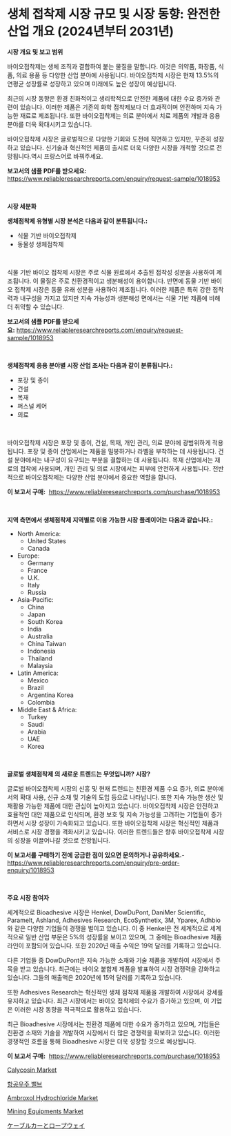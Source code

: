 <p><h1>생체 접착제 시장 규모 및 시장 동향: 완전한 산업 개요 (2024년부터 2031년)</h1></p><p><strong>시장 개요 및 보고 범위</strong></p>
<p><p>바이오접착제는 생체 조직과 결합하여 붙는 물질을 말합니다. 이것은 의약품, 화장품, 식품, 의료 용품 등 다양한 산업 분야에 사용됩니다. 바이오접착제 시장은 현재 13.5%의 연평균 성장률로 성장하고 있으며 미래에도 높은 성장이 예상됩니다.</p><p>최근의 시장 동향은 환경 친화적이고 생리학적으로 안전한 제품에 대한 수요 증가와 관련이 있습니다. 이러한 제품은 기존의 화학 접착제보다 더 효과적이며 안전하며 지속 가능한 재료로 제조됩니다. 또한 바이오접착제는 의료 분야에서 치료 제품의 개발과 응용 분야를 더욱 확대시키고 있습니다.</p><p>바이오접착제 시장은 글로벌적으로 다양한 기회와 도전에 직면하고 있지만, 꾸준히 성장하고 있습니다. 신기술과 혁신적인 제품의 출시로 더욱 다양한 시장을 개척할 것으로 전망됩니다.역시 프랑스어로 바꿔주세요.</p></p>
<p><strong>보고서의 샘플 PDF를 받으세요:</strong> <a href="https://www.reliableresearchreports.com/enquiry/request-sample/1018953">https://www.reliableresearchreports.com/enquiry/request-sample/1018953</a></p>
<p>&nbsp;</p>
<p><strong>시장 세분화</strong></p>
<p><strong>생체점착제 유형별 시장 분석은 다음과 같이 분류됩니다.:</strong></p>
<p><ul><li>식물 기반 바이오접착제</li><li>동물성 생체점착제</li></ul></p>
<p>&nbsp;</p>
<p><p>식물 기반 바이오 접착제 시장은 주로 식물 원료에서 추출된 접착성 성분을 사용하여 제조됩니다. 이 물질은 주로 친환경적이고 생분해성이 용이합니다. 반면에 동물 기반 바이오 접착제 시장은 동물 유래 성분을 사용하여 제조됩니다. 이러한 제품은 특히 강한 접착력과 내구성을 가지고 있지만 지속 가능성과 생분해성 면에서는 식물 기반 제품에 비해 더 취약할 수 있습니다.</p></p>
<p><strong>보고서의 샘플 PDF를 받으세요:</strong>&nbsp;<a href="https://www.reliableresearchreports.com/enquiry/request-sample/1018953">https://www.reliableresearchreports.com/enquiry/request-sample/1018953</a></p>
<p>&nbsp;</p>
<p><strong> 생체점착제 응용 분야별 시장 산업 조사는 다음과 같이 분류됩니다.:</strong></p>
<p><ul><li>포장 및 종이</li><li>건설</li><li>목재</li><li>퍼스널 케어</li><li>의료</li></ul></p>
<p>&nbsp;</p>
<p><p>바이오접착제 시장은 포장 및 종이, 건설, 목재, 개인 관리, 의료 분야에 광범위하게 적용됩니다. 포장 및 종이 산업에서는 제품을 밀봉하거나 라벨을 부착하는 데 사용됩니다. 건설 분야에서는 내구성이 요구되는 부분을 결합하는 데 사용됩니다. 목재 산업에서는 재료의 접착에 사용되며, 개인 관리 및 의료 시장에서는 피부에 안전하게 사용됩니다. 전반적으로 바이오접착제는 다양한 산업 분야에서 중요한 역할을 합니다.</p></p>
<p><strong>이 보고서 구매:</strong>&nbsp; <a href="https://www.reliableresearchreports.com/purchase/1018953">https://www.reliableresearchreports.com/purchase/1018953</a></p>
<p>&nbsp;</p>
<p><strong>지역 측면에서 생체점착제 지역별로 이용 가능한 시장 플레이어는 다음과 같습니다.:</strong></p>
<p><ul>
    <li>
        North America:
        <ul>
            <li>United States</li>
            <li>Canada</li>
        </ul>
    </li>
    <li>
        Europe:
        <ul>
            <li>Germany</li>
            <li>France</li>
            <li>U.K.</li>
            <li>Italy</li>
            <li>Russia</li>
        </ul>
    </li>
    <li>
        Asia-Pacific:
        <ul>
            <li>China</li>
            <li>Japan</li>
            <li>South Korea</li>
            <li>India</li>
            <li>Australia</li>
            <li>China Taiwan</li>
            <li>Indonesia</li>
            <li>Thailand</li>
            <li>Malaysia</li>
        </ul>
    </li>
    <li>
        Latin America:
        <ul>
            <li>Mexico</li>
            <li>Brazil</li>
            <li>Argentina Korea</li>
            <li>Colombia</li>
        </ul>
    </li>
    <li>
        Middle East & Africa:
        <ul>
            <li>Turkey</li>
            <li>Saudi</li>
            <li>Arabia</li>
            <li>UAE</li>
            <li>Korea</li>
        </ul>
    </li>
    </ul></p>
<p>&nbsp;</p>
<p><strong>글로벌 생체점착제 의 새로운 트렌드는 무엇입니까? 시장?</strong></p>
<p><p>글로벌 바이오접착제 시장의 신흥 및 현재 트렌드는 친환경 제품 수요 증가, 의료 분야에서의 확대 사용, 신규 소재 및 기술의 도입 등으로 나타납니다. 또한 지속 가능한 생산 및 재활용 가능한 제품에 대한 관심이 높아지고 있습니다. 바이오접착제 시장은 안전하고 효율적인 대안 제품으로 인식되며, 환경 보호 및 지속 가능성을 고려하는 기업들이 증가하면서 시장 성장이 가속화되고 있습니다. 또한 바이오접착제 시장은 혁신적인 제품과 서비스로 시장 경쟁을 격화시키고 있습니다. 이러한 트렌드들은 향후 바이오접착제 시장의 성장을 이끌어나갈 것으로 전망됩니다.</p></p>
<p><strong>이 보고서를 구매하기 전에 궁금한 점이 있으면 문의하거나 공유하세요.</strong>- <a href="https://www.reliableresearchreports.com/enquiry/pre-order-enquiry/1018953">https://www.reliableresearchreports.com/enquiry/pre-order-enquiry/1018953</a></p>
<p>&nbsp;</p>
<p><strong>주요 시장 참여자</strong></p>
<p><p>세계적으로 Bioadhesive 시장은 Henkel, DowDuPont, DaniMer Scientific, Paramelt, Ashland, Adhesives Research, EcoSynthetix, 3M, Yparex, Adhbio와 같은 다양한 기업들이 경쟁을 벌이고 있습니다. 이 중 Henkel은 전 세계적으로 세계적으로 일반 산업 부문은 5%의 성장률을 보이고 있으며, 그 중에는 Bioadhesive 제품 라인이 포함되어 있습니다. 또한 2020년 매출 수익은 19억 달러를 기록하고 있습니다.</p><p>다른 기업들 중 DowDuPont은 지속 가능한 소재와 기술 제품을 개발하여 시장에서 주목을 받고 있습니다. 최근에는 바이오 붙합제 제품을 발표하여 시장 경쟁력을 강화하고 있습니다. 그들의 매출액은 2020년에 15억 달러를 기록하고 있습니다.</p><p>또한 Adhesives Research는 혁신적인 생체 점착제 제품을 개발하여 시장에서 강세를 유지하고 있습니다. 최근 시장에서는 바이오 접착제의 수요가 증가하고 있으며, 이 기업은 이러한 시장 동향을 적극적으로 활용하고 있습니다.</p><p>최근 Bioadhesive 시장에서는 친환경 제품에 대한 수요가 증가하고 있으며, 기업들은 친환경 소재와 기술을 개발하여 시장에서 더 많은 경쟁력을 확보하고 있습니다. 이러한 경쟁적인 흐름을 통해 Bioadhesive 시장은 더욱 성장할 것으로 예상됩니다.</p></p>
<p><strong>이 보고서 구매:</strong>&nbsp;&nbsp;<a href="https://www.reliableresearchreports.com/purchase/1018953">https://www.reliableresearchreports.com/purchase/1018953</a></p>
<p><p><a href="https://angry-finch-aaf.notion.site/Calycosin-Market-Analysis-and-Market-Size-Global-Industry-Overview-Market-Segmentation-and-Forecas-30fd261d6f914c0b9ba8c544b1878e6a">Calycosin Market</a></p><p><a href="https://github.com/mpodehpw07370073/Market-Research-Report-List-1/blob/main/6486465189272.md">항공우주 밸브</a></p><p><a href="https://chivalrous-flock-a86.notion.site/Ambroxol-Hydrochloride-Market-Provides-Detailed-Segmentation-of-this-Market-based-on-Type-Applicati-2b9bc81a00094172a89aa8dec72cf1d3">Ambroxol Hydrochloride Market</a></p><p><a href="https://issuu.com/reportprime-2/docs/mining-equipments-market-size-2030.pptx">Mining Equipments Market</a></p><p><a href="https://github.com/nxboeu02965442/Market-Research-Report-List-1/blob/main/6595525189457.md">ケーブルカーとロープウェイ</a></p></p>
